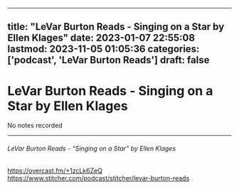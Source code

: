 
---
title: "LeVar Burton Reads - Singing on a Star by Ellen Klages"
date: 2023-01-07 22:55:08
lastmod: 2023-11-05 01:05:36
categories: ['podcast', 'LeVar Burton Reads']
draft: false
---


# LeVar Burton Reads - Singing on a Star by Ellen Klages

No notes recorded

- - -
###### LeVar Burton Reads - “Singing on a Star” by Ellen Klages

https://overcast.fm/+1zcLk6ZeQ  
https://www.stitcher.com/podcast/stitcher/levar-burton-reads

<!-- #public #podcast #LeVar Burton Reads# -->

<!-- {BearID:B3B60FEB-5E91-4136-9470-A5EAB1129642-28016-00002D98095594DC} -->
